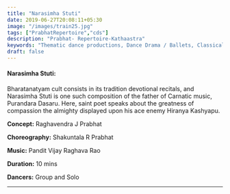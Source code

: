 ```yaml
---
title: "Narasimha Stuti"
date: 2019-06-27T20:08:11+05:30
image: "/images/train25.jpg"
tags: ["PrabhatRepertoire","cds"]
description: "Prabhat- Repertoire-Kathaastra"
keywords: "Thematic dance productions, Dance Drama / Ballets, Classical dance sequences."
draft: false
---
```



#### **Narasimha Stuti:**

Bharatanatyam cult consists in its tradition devotional recitals, and Narasimha Stuti is one such composition of the father of Carnatic music, Purandara Dasaru. Here, saint poet speaks about the greatness of compassion the almighty displayed upon his ace enemy Hiranya Kashyapu.

**Concept:** Raghavendra J Prabhat

**Choreography:** Shakuntala R Prabhat

**Music:** Pandit Vijay Raghava Rao

**Duration:** 10 mins

**Dancers:** Group and Solo

---